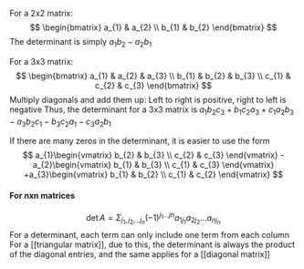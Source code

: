 For a 2x2 matrix:
$$
\begin{bmatrix}
a_{1} & a_{2} \\ b_{1} & b_{2}
\end{bmatrix}
$$
The determinant is simply $a_{1}b_{2}-a_{2}b_{1}$

For a 3x3 matrix:
$$
\begin{bmatrix}
a_{1} & a_{2} & a_{3} \\
b_{1} & b_{2} & b_{3} \\
c_{1} & c_{2} & c_{3}
\end{bmatrix}
$$
Multiply diagonals and add them up:
Left to right is positive, right to left is negative
Thus, the determinant for a 3x3 matrix is $a_{1}b_{2}c_{3}+b_{1}c_{2}a_{3}+c_{1}a_{2}b_{3}-a_{3}b_{2}c_{1}-b_{3}c_{2}a_{1}-c_{3}a_{2}b_{1}$

If there are many zeros in the determinant, it is easier to use the form 
$$
a_{1}\begin{vmatrix}
b_{2} & b_{3} \\
c_{2} & c_{3}
\end{vmatrix}
-a_{2}\begin{vmatrix}
b_{1} & b_{3} \\
c_{1} & c_{3}
\end{vmatrix}
+a_{3}\begin{vmatrix}
b_{1} & b_{2} \\
c_{1} & c_{2}
\end{vmatrix}
$$

#### For nxn matrices
$$\det A = \Sigma_{j_{1},j_{2},..j_{n}}(-1)^{j_{1}\dots jn}a_{1j_{1}}a_{2j_{2}}\dots a_{nj_{n}}$$
For a determinant, each term can only include one term from each column
For a [[triangular matrix]], due to this, the determinant is always the product of the diagonal entries, and the same applies for a [[diagonal matrix]]
